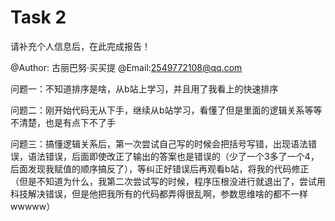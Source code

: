 # Task 2

请补充个人信息后，在此完成报告！

@Author:  古丽巴努·买买提
@Email:2549772108@qq.com



问题一：不知道排序是啥，从b站上学习，并且用了我看上的快速排序

问题二：刚开始代码无从下手，继续从b站学习，看懂了但是里面的逻辑关系等等不清楚，也是有点下不了手

问题三：搞懂逻辑关系后，第一次尝试自己写的时候会把括号写错，出现语法错误，语法错误，后面即使改正了输出的答案也是错误的（少了一个3多了一个4，后面发现我赋值的顺序搞反了），等纠正好错误后再观看b站，将我的代码修正（但是不知道为什么，我第二次尝试写的时候，程序压根没进行就退出了，尝试用科技解决错误，但是他把我所有的代码都弄得很乱啊，参数思维啥的都不一样wwwww）
